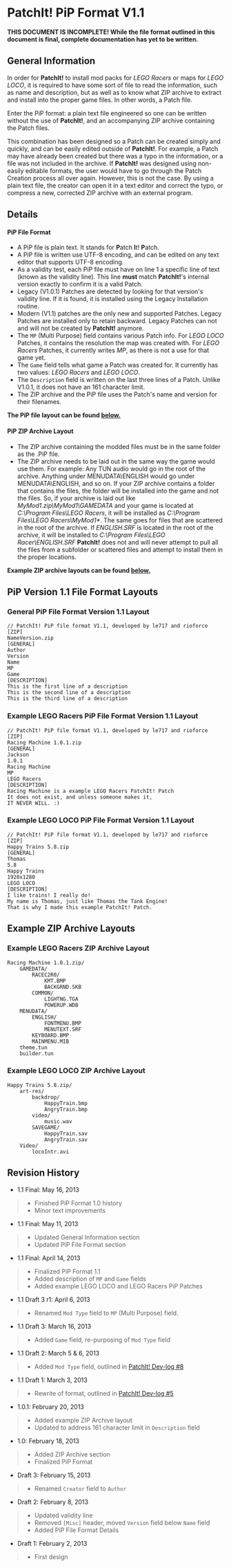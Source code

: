 PatchIt! PiP Format V1.1
========================

**THIS DOCUMENT IS INCOMPLETE! While the file format outlined in this document is final, complete documentation has yet to be written.**

General Information
-------------------

In order for **PatchIt!** to install mod packs for *LEGO Racers* or maps for *LEGO LOCO*, it is required to have some sort of file to read the
information, such as name and description, but as well as to know what ZIP archive to extract and install into the proper game files. 
In other words, a Patch file.

Enter the PiP format: a plain text file engineered so one can be written without the use of **PatchIt!**, and an accompanying ZIP archive containing the 
Patch files. 

This combination has been designed so a Patch can be created simply and quickly, and can be easily edited outside of **PatchIt!**. 
For example, a Patch may have already been created but there was a typo in the information, or a file was not included in the archive.
If **PatchIt!** was designed using non-easily editable formats, the user would have to go through the Patch Creation process all over again. 
However, this is not the case. By using a plain text file, the creator can open it in a text editor and correct the typo, 
or compress a new, corrected ZIP archive with an external program.

Details
-------

#### PiP File Format

* A PiP file is plain text. It stands for **P**atch **I**t! **P**atch.
* A PiP file is written use UTF-8 encoding, and can be edited on any text editor that supports UTF-8 encoding.
* As a validity test, each PiP file must have on line 1 a specific line of text (known as the validity line).
  This line **must** match **PatchIt!**'s internal version exactly to confirm it is a valid Patch.
* Legacy (V1.0.1) Patches are detected by looking for that version's validity line. If it is found, it is installed using the Legacy Installation routine.
* Modern (V1.1) patches are the only new and supported Patches. Legacy Patches are installed only to retain backward.
 Legacy Patches can not and will not be created by **PatchIt!** anymore.  
* The `MP` (Multi Purpose) field contains various Patch info. For *LEGO LOCO* Patches, it contains the resolution the map was created with.
For *LEGO Racers* Patches, it currently writes *MP*, as there is not a use for that game yet.
* The `Game` field tells what game a Patch was created for. It currently has two values: *LEGO Racers* and *LEGO LOCO*. 
* The `Description` field is written on the last three lines of a Patch. Unlike V1.0.1, it does not have an 161 character limit.
* The ZIP archive and the PiP file uses the Patch's name and version for their filenames.

**The PiP file layout can be found [below.](#pip-version-11-file-format-layouts)**

#### PiP ZIP Archive Layout

* The ZIP archive containing the modded files must be in the same folder as the .PiP file.
* The ZIP archive needs to be laid out in the same way the game would use them. For example: Any TUN audio would go in the root of the archive. Anything under 
MENUDATA\ENGLISH would go under MENUDATA\ENGLISH, and so on. If your ZIP archive contains a folder that contains the files, the folder will be installed into 
the game and not the files. So, if your archive is laid out like *MyMod1.zip\MyMod1\GAMEDATA* and your game is located at *C:\Program Files\LEGO Racers*, it 
will be installed as *C:\Program Files\LEGO Racers\MyMod1\**. 
The same goes for files that are scattered in the root of the archive. If *ENGLISH.SRF* is located in the root of the archive, it will be installed to 
*C:\Program Files\LEGO Racer\ENGLISH.SRF*
**PatchIt!** does not and will never attempt to pull all the files from a subfolder or scattered files and attempt to install them in the proper locations. 

**Example ZIP archive layouts can be found [below.](https://github.com/le717/PatchIt/edit/rewrite/Documentation/PiP%20Format%20V1.1.md#example-zip-archive-layouts)**

PiP Version 1.1 File Format Layouts
-----------------------------------

### General PiP File Format Version 1.1 Layout

```
// PatchIt! PiP file format V1.1, developed by le717 and rioforce
[ZIP]
NameVersion.zip
[GENERAL]
Author
Version
Name
MP
Game
[DESCRIPTION]
This is the first line of a description
This is the second line of a description
This is the third line of a description
```

### Example LEGO Racers PiP File Format Version 1.1 Layout

```
// PatchIt! PiP file format V1.1, developed by le717 and rioforce
[ZIP]
Racing Machine 1.0.1.zip
[GENERAL]
Jackson
1.0.1
Racing Machine
MP
LEGO Racers
[DESCRIPTION]
Racing Machine is a example LEGO Racers PatchIt! Patch
It does not exist, and unless someone makes it,
IT NEVER WILL. :)
```


### Example LEGO LOCO PiP File Format Version 1.1 Layout

```
// PatchIt! PiP file format V1.1, developed by le717 and rioforce
[ZIP]
Happy Trains 5.8.zip
[GENERAL]
Thomas
5.8
Happy Trains
1920x1280
LEGO LOCO
[DESCRIPTION]
I like trains! I really do!
My name is Thomas, just like Thomas the Tank Engine!
That is why I made this example PatchIt! Patch.
```

Example ZIP Archive Layouts
---------------------------

### Example LEGO Racers ZIP Archive Layout

```
Racing Machine 1.0.1.zip/
    GAMEDATA/
        RACEC2R0/
			KMT.BMP
			BACKGRND.SKB
		COMMON/
			LIGHTNG.TGA
			POWERUP.WDB
    MENUDATA/
		ENGLISH/
			FONTMENU.BMP
			MENUTEXT.SRF
        KEYBOARD.BMP
		MAINMENU.MIB
    theme.tun
	builder.tun
```

### Example LEGO LOCO ZIP Archive Layout

```
Happy Trains 5.8.zip/
    art-res/
        backdrop/
			HappyTrain.bmp
			AngryTrain.bmp
		video/
			music.wav
        SAVEGAME/
            HappyTrain.sav
            AngryTrain.sav
    Video/
		locoIntr.avi
```

Revision History
----------------

* 1.1 Final: May 16, 2013

> * Finished PiP Format 1.0 history
> * Minor text improvements

* 1.1 Final: May 11, 2013 

> * Updated General Information section
> * Updated PiP File Format section

* 1.1 Final: April 14, 2013

> * Finalized PiP Format 1.1 
> * Added description of `MP` and `Game` fields
> * Added example LEGO LOCO and LEGO Racers PiP Patches

* 1.1 Draft 3 r1: April 6, 2013

> * Renamed `Mod Type` field to `MP` (Multi Purpose) field.

* 1.1 Draft 3: March 16, 2013

> * Added `Game` field, re-purposing of `Mod Type` field

* 1.1 Draft 2: March 5 & 6, 2013

> * Added `Mod Type` field, outlined in [PatchIt! Dev-log #8](http://wp.me/p1V5ge-JN)

* 1.1 Draft 1: March 3, 2013

> * Rewrite of format, outlined in [PatchIt! Dev-log #5](http://wp.me/p1V5ge-yl)

* 1.0.1: February 20, 2013

> * Added example ZIP Archive layout
> * Updated to address 161 character limit in `Description` field

* 1.0: February 18, 2013

> * Added ZIP Archive section
> * Finalized PiP Format

* Draft 3: February 15, 2013

> * Renamed `Creator` field to `Author`

* Draft 2: February 8, 2013

> * Updated validity line
> * Removed `[Misc]` header, moved `Version` field below `Name` field
> * Added PiP File Format Details

* Draft 1: February 2, 2013

> * First design
